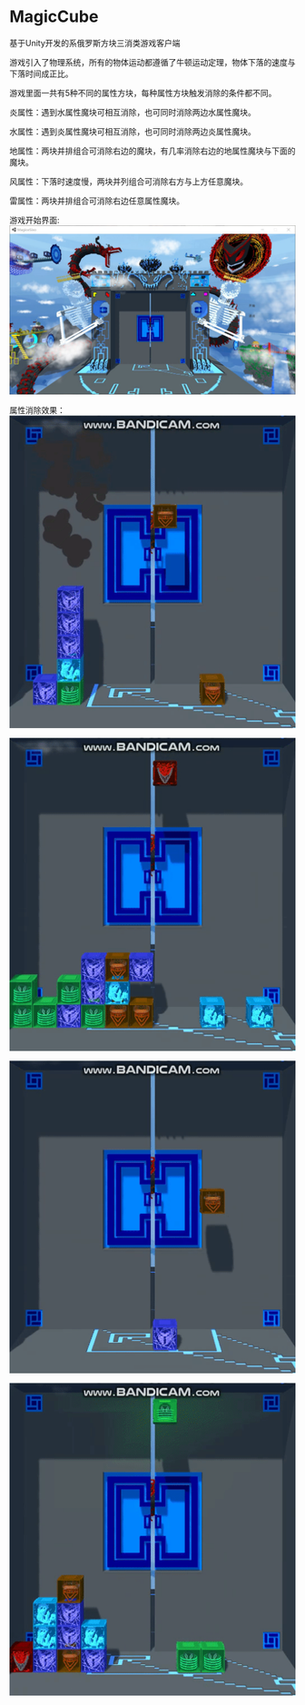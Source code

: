 # MagicCube
基于Unity开发的系俄罗斯方块三消类游戏客户端

游戏引入了物理系统，所有的物体运动都遵循了牛顿运动定理，物体下落的速度与下落时间成正比。

游戏里面一共有5种不同的属性方块，每种属性方块触发消除的条件都不同。

炎属性：遇到水属性魔块可相互消除，也可同时消除两边水属性魔块。

水属性：遇到炎属性魔块可相互消除，也可同时消除两边炎属性魔块。

地属性：两块并排组合可消除右边的魔块，有几率消除右边的地属性魔块与下面的魔块。

风属性：下落时速度慢，两块并列组合可消除右方与上方任意魔块。

雷属性：两块并排组合可消除右边任意属性魔块。



游戏开始界面:
![image](https://github.com/SSIceet/MagicCube/blob/master/GifImage/Gameinterface.jpg)



属性消除效果：
![image](https://github.com/SSIceet/MagicCube/blob/master/GifImage/地消%5B00-00-18--00-00-19%5D.gif)

![image](https://github.com/SSIceet/MagicCube/blob/master/GifImage/水火消%5B00-00-42--00-00-43%5D.gif)

![image](https://github.com/SSIceet/MagicCube/blob/master/GifImage/雷消%5B00-00-04--00-00-06%5D.gif)

![image](https://github.com/SSIceet/MagicCube/blob/master/GifImage/风消%5B00-00-39--00-00-42%5D.gif)
